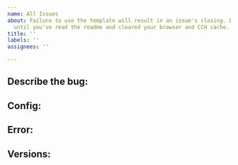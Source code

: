 ```yaml
---
name: All Issues
about: Failure to use the template will result in an issue's closing. Do not post
  until you've read the readme and cleared your browser and CCH cache.
title: ''
labels: ''
assignees: ''

---
```


<!-- Failure to follow this template will result in your issue being closed. -->

## Describe the bug:
<!-- A clear and concise description of what the bug is. -->

## Config:
<!-- Insert your lovelace code for the card as a codeblock, do not paste as plain text. -->

## Error:
<!-- HA log errors & browser Dev-Tools errors (F12). Please explain if card is functional despite error message. -->

## Versions:
<!-- Please include all of the following: Version of this card, Home Assistant version, browser type and version, and if you use YAML or Storage Mode -->

<!-- If applicable, add screenshots to help explain your problem. -->

<!-- Please include any other information that you think may be helpful. -->
